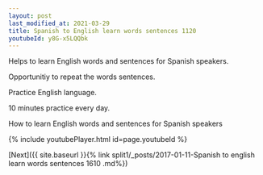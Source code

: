 ```yaml
---
layout: post
last_modified_at: 2021-03-29
title: Spanish to English learn words sentences 1120 
youtubeId: y8G-x5LQQbk
---
```

 
 
Helps to learn English words and sentences for Spanish speakers.

Opportunitiy to repeat the words sentences. 

Practice English language. 
 
10 minutes practice every day. 
 
How to learn English words and sentences for Spanish speakers 
 
{% include youtubePlayer.html id=page.youtubeId %}
 
 
[Next]({{ site.baseurl }}{% link  split1/_posts/2017-01-11-Spanish to english learn words sentences 1610 .md%})
 

